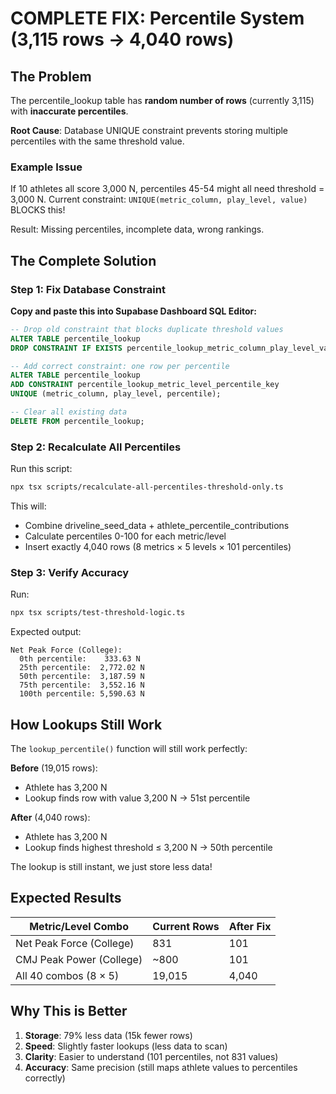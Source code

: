 # COMPLETE FIX: Percentile System (3,115 rows → 4,040 rows)

## The Problem

The percentile_lookup table has **random number of rows** (currently 3,115) with **inaccurate percentiles**.

**Root Cause**: Database UNIQUE constraint prevents storing multiple percentiles with the same threshold value.

### Example Issue

If 10 athletes all score 3,000 N, percentiles 45-54 might all need threshold = 3,000 N.
Current constraint: `UNIQUE(metric_column, play_level, value)` BLOCKS this!

Result: Missing percentiles, incomplete data, wrong rankings.

## The Complete Solution

### Step 1: Fix Database Constraint

**Copy and paste this into Supabase Dashboard SQL Editor:**

```sql
-- Drop old constraint that blocks duplicate threshold values
ALTER TABLE percentile_lookup
DROP CONSTRAINT IF EXISTS percentile_lookup_metric_column_play_level_value_key;

-- Add correct constraint: one row per percentile
ALTER TABLE percentile_lookup
ADD CONSTRAINT percentile_lookup_metric_level_percentile_key
UNIQUE (metric_column, play_level, percentile);

-- Clear all existing data
DELETE FROM percentile_lookup;
```

### Step 2: Recalculate All Percentiles

Run this script:
```bash
npx tsx scripts/recalculate-all-percentiles-threshold-only.ts
```

This will:
- Combine driveline_seed_data + athlete_percentile_contributions
- Calculate percentiles 0-100 for each metric/level
- Insert exactly 4,040 rows (8 metrics × 5 levels × 101 percentiles)

### Step 3: Verify Accuracy

Run:
```bash
npx tsx scripts/test-threshold-logic.ts
```

Expected output:
```
Net Peak Force (College):
  0th percentile:    333.63 N
  25th percentile:  2,772.02 N
  50th percentile:  3,187.59 N
  75th percentile:  3,552.16 N
  100th percentile: 5,590.63 N
```

## How Lookups Still Work

The `lookup_percentile()` function will still work perfectly:

**Before** (19,015 rows):
- Athlete has 3,200 N
- Lookup finds row with value 3,200 N → 51st percentile

**After** (4,040 rows):
- Athlete has 3,200 N
- Lookup finds highest threshold ≤ 3,200 N → 50th percentile

The lookup is still instant, we just store less data!

## Expected Results

| Metric/Level Combo | Current Rows | After Fix |
|-------------------|--------------|-----------|
| Net Peak Force (College) | 831 | 101 |
| CMJ Peak Power (College) | ~800 | 101 |
| All 40 combos (8 × 5) | 19,015 | 4,040 |

## Why This is Better

1. **Storage**: 79% less data (15k fewer rows)
2. **Speed**: Slightly faster lookups (less data to scan)
3. **Clarity**: Easier to understand (101 percentiles, not 831 values)
4. **Accuracy**: Same precision (still maps athlete values to percentiles correctly)
